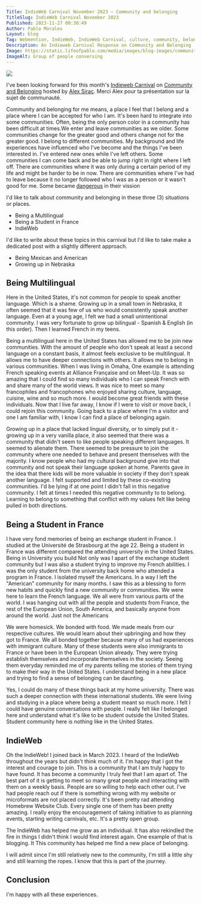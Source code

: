 ```yaml
---
Title: IndieWeb Carnival November 2023 – Community and belonging
TitleSlug: IndieWeb Carnival November 2023
Published: 2023-11-27 00:30:49
Author: Pablo Morales
Layout: blog
Tag: Webmention, IndieWeb, IndieWeb Carnival, culture, community, belonging 
Description: An Indieweb Carnival Response on Community and Belonging
Image: https://static.lifeofpablo.com/media/images/blog-images/community-and-belonging/group.jpg
ImageAlt: Group of people conversing
---
```

<div class="f5 lh-copy  georgia" markdown="1">
<img src="https://static.lifeofpablo.com/media/images/blog-images/community-and-belonging/group.jpg" class="center measure br4" markdown="1" />

I've been looking forward for this month's [Indieweb Carnival](https://indieweb.org/indieweb-carnival) on [Community and Belonging](https://alexsirac.com/indieweb-carnival-community-and-belonging/) hosted by [Alex Sirac](https://alexsirac.com/). Merci Alex pour ta présentation sur la sujet de communauté. 



Community and belonging for me means, a place I feel that I belong and a place where I can be accepted for who I am. It's been hard to integrate into some communities. Often, being the only person color in a community has been difficult at times.We enter and leave communities as we older. Some communities change for the greater good and others change not for the greater good. I belong to different communities. My background and life experiences have influenced who I've become and the things I've been interested in. I've entered new ones while I've left others. Some communities I can come back and be able to jump right in right where I left off. There are communities where it was only during a certain period of my life and might be harder to be in now. There are communities where I've had to leave because it no longer followed who I was as a person or it wasn't good for me. Some became [dangerous](https://alexsirac.com/community-in-marketing/) in their vission

I'd like to talk about community and belonging in these three (3) situations or places. 

* Being a Multilingual
* Being a Student in France
* IndieWeb

I'd like to write about these topics in this carnival but I'd like to take make a dedicated post with a slightly different approach.

* Being Mexican and American
* Growing up in Nebraska

## Being Multilingual

Here in the United States, it's not common for people to speak another language. Which is a shame. Growing up in a small town in Nebraska, it often seemed that it was few of us who would consistently speak another language. Even at a young age, I felt we had a small unintentional community. I was very fortunate to grow up bilingual - Spanish & English (in this order). Then I learned French in my teens. 

Being a multilingual here in the United States has allowed me to be join new communities. With the amount of people who don't speak at least a second language on a constant basis, it almost feels exclusive to be multilingual. It allows me to have deeper connections with others. It allows me to belong in various communities. When I was living in Omaha, One example is attending French speaking events at Alliance Française and on Meet-Up. It was so amazing that I could find so many individuals who I can speak French with and share many of the world views. It was nice to meet so many francophiles and francophones who enjoyed sharing culture, language, cuisine, wine and so much more. I would become great friends with these individuals. Now that I live far away, I know if I were to visit or move back, I could rejoin this community. Going back to a place where I'm a visitor and one I am familiar with, I know I can find a place of belonging again. 

Growing up in a place that lacked lingual diversity, or to simply put it - growing up in a very vanilla place, it also seemed that there was a community that didn't seem to like people speaking different languages. It seemed to alienate them. There seemed to be pressure to join the community where one needed to behave and present themselves with the majority. I know people who had my cultural background give into that community and not speak their language spoken at home. Parents gave in the idea that there kids will be more valuable in society if they don't speak another language. I felt supported and limited by these co-existing communities. I'd be lying if at one point I didn't fall in this negative community. I felt at times I needed this negative community to to belong. Learning to belong to something that conflict with my values felt like being pulled in both directions. 


## Being a Student in France
I have very fond memories of being an exchange student in France. I studied at the Université de Strasbourg at the age 22. Being a student in France was different compared the attending university in the United States. Being in University you build Not only was I apart of the exchange student community but I was also a student trying to improve my French abilities. I was the only student from the university back home who attended a program in France. I isolated myself the Americans. In a way I left the "American" community for many months. I saw this as a blessing to form new habits and quickly find a new community or communities. We were here to learn the French language. We all were from various parts of the world. I was hanging out with all the people and students from France, the rest of the European Union, South America, and basically anyone from around the world. Just not the Americans  

We were homesick. We bonded with food. We made meals from our respective cultures. We would learn about their upbringing and how they got to France. We all bonded together because many of us had experiences with immigrant culture. Many of these students were also immigrants to France or have been in the European Union already.  They were trying establish themselves and incorporate themselves in the society. Seeing them everyday reminded me of my parents telling me stories of them trying to make their way in the United States. I understand being in a new place and trying to find a sense of belonging can be daunting. 

Yes, I could do many of these things back at my home university. There was such a deeper connection with these international students. We were living and studying in a place where being a student meant so much more. I felt I could have genuine conversations with people. I really felt like I belonged here and understand what it's like to be student outside the United States. Student community here is nothing like in the United States.



## IndieWeb

Oh the IndieWeb! I joined back in March 2023. I heard of the IndieWeb throughout the years but didn't think much of it. I'm happy that I got the interest and courage to join. This is a community that I am truly happy to have found. It has become a community I truly feel that I am apart of. The best part of it is getting to meet so many great people and interacting with them on a weekly basis. People are so willing to help each other out. I've had people reach out if there is something wrong with my website or microformats are not placed correctly. It's been pretty rad attending Homebrew Website Club. Every single one of them has been pretty amazing. I really enjoy the encouragement of taking initiative to as planning events, starting writing carnivals, etc. It's a pretty open group. 

The IndieWeb has helped me grow as an individual. It has also rekindled the fire in things I didn't think I would find interest again. One example of that is blogging. It  This community has helped me find a new place of belonging. 

I will admit since I'm still relatively new to the community, I'm still a little shy and still learning the ropes. I know that this is part of the journey. 


## Conclusion

I'm happy with all these experiences. 

</div>
